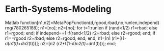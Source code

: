 # Earth-Systems-Modeling
Matlab
function[n1,n2]=MetaPopFunction(d,rgood,rbad,no,runlen,independ)
rng(780265188);
n1=[no]; n2=[no];
for t=1:runlen
	if (rand<1/2)
		r1=rbad;
	else
		r1=rgood;
end;
if independ==1
	if(rand<1/2)
		r2=rbad;
	else
		r2=rgood;
end;
if r1==rgood
	r2=rbad;
	else
	r2=rgood;
end;
end;
n1=[n1 (r1*((1-d)*n1(t)+d*n2(t)))];
n2=[n2 (r2*((1-d)*n2(t)+d*n1(t)))];
end;
